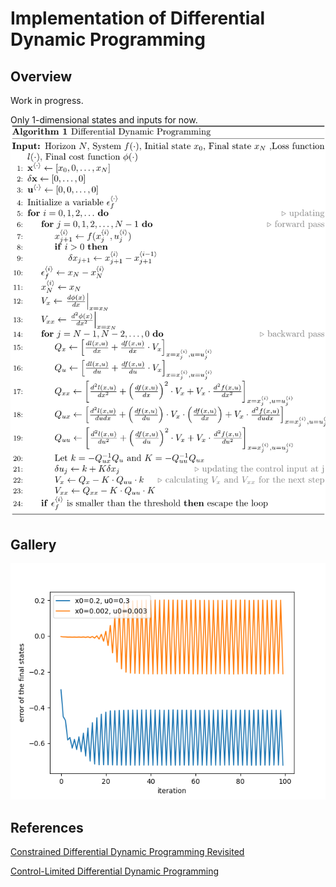 # Implementation of Differential Dynamic Programming
## Overview
Work in progress. 

Only 1-dimensional states and inputs for now.
![pseudocode](./pcode.png)
## Gallery
![Errors](./Figure_1.png)
## References
[Constrained Differential Dynamic Programming Revisited](https://arxiv.org/abs/2005.00985)

[Control-Limited Differential Dynamic Programming](https://homes.cs.washington.edu/~todorov/papers/TassaICRA14.pdf)